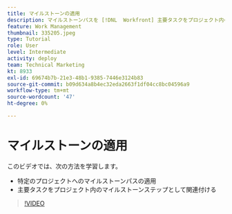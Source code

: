```yaml
---
title: マイルストーンの適用
description: マイルストーンパスを [!DNL  Workfront] 主要タスクをプロジェクト内のマイルストーンステップとしてプロジェクトおよび関連付けます。
feature: Work Management
thumbnail: 335205.jpeg
type: Tutorial
role: User
level: Intermediate
activity: deploy
team: Technical Marketing
kt: 8933
exl-id: 69674b7b-21e3-48b1-9385-7446e3124b83
source-git-commit: b09d634a8b4ec32eda2663f1df04cc8bc04596a9
workflow-type: tm+mt
source-wordcount: '47'
ht-degree: 0%

---
```


# マイルストーンの適用

このビデオでは、次の方法を学習します。

* 特定のプロジェクトへのマイルストーンパスの適用
* 主要タスクをプロジェクト内のマイルストーンステップとして関連付ける

>[!VIDEO](https://video.tv.adobe.com/v/335205/?quality=12)
